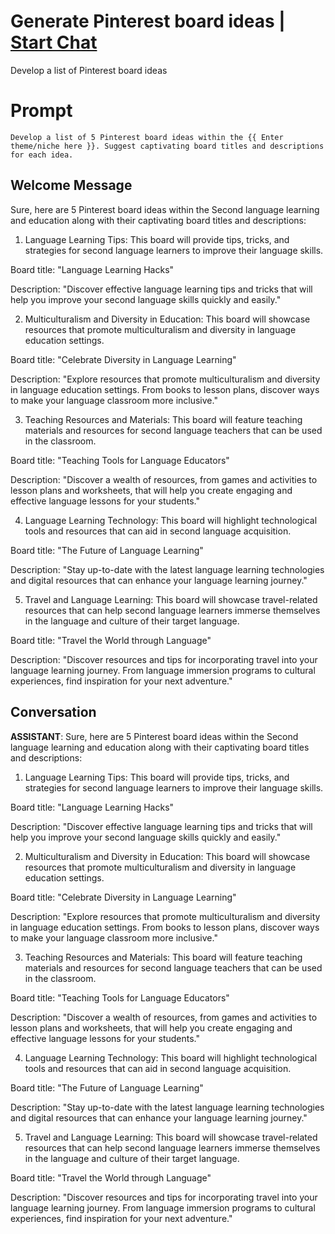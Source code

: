 

#  Generate Pinterest board ideas | [Start Chat](https://gptcall.net/chat.html?data=%7B%22contact%22%3A%7B%22id%22%3A%22OnmbmyHDtmPMnktfMobBH%22%2C%22flow%22%3Atrue%7D%7D)
Develop a list of Pinterest board ideas 

# Prompt

```
Develop a list of 5 Pinterest board ideas within the {{ Enter theme/niche here }}. Suggest captivating board titles and descriptions for each idea.

```

## Welcome Message
Sure, here are 5 Pinterest board ideas within the Second language learning and education along with their captivating board titles and descriptions:



1. Language Learning Tips: This board will provide tips, tricks, and strategies for second language learners to improve their language skills. 



Board title: "Language Learning Hacks"

Description: "Discover effective language learning tips and tricks that will help you improve your second language skills quickly and easily."



2. Multiculturalism and Diversity in Education: This board will showcase resources that promote multiculturalism and diversity in language education settings.



Board title: "Celebrate Diversity in Language Learning"

Description: "Explore resources that promote multiculturalism and diversity in language education settings. From books to lesson plans, discover ways to make your language classroom more inclusive."



3. Teaching Resources and Materials: This board will feature teaching materials and resources for second language teachers that can be used in the classroom.



Board title: "Teaching Tools for Language Educators"

Description: "Discover a wealth of resources, from games and activities to lesson plans and worksheets, that will help you create engaging and effective language lessons for your students."



4. Language Learning Technology: This board will highlight technological tools and resources that can aid in second language acquisition.



Board title: "The Future of Language Learning"

Description: "Stay up-to-date with the latest language learning technologies and digital resources that can enhance your language learning journey."



5. Travel and Language Learning: This board will showcase travel-related resources that can help second language learners immerse themselves in the language and culture of their target language.



Board title: "Travel the World through Language"

Description: "Discover resources and tips for incorporating travel into your language learning journey. From language immersion programs to cultural experiences, find inspiration for your next adventure."

## Conversation

**ASSISTANT**: Sure, here are 5 Pinterest board ideas within the Second language learning and education along with their captivating board titles and descriptions:



1. Language Learning Tips: This board will provide tips, tricks, and strategies for second language learners to improve their language skills. 



Board title: "Language Learning Hacks"

Description: "Discover effective language learning tips and tricks that will help you improve your second language skills quickly and easily."



2. Multiculturalism and Diversity in Education: This board will showcase resources that promote multiculturalism and diversity in language education settings.



Board title: "Celebrate Diversity in Language Learning"

Description: "Explore resources that promote multiculturalism and diversity in language education settings. From books to lesson plans, discover ways to make your language classroom more inclusive."



3. Teaching Resources and Materials: This board will feature teaching materials and resources for second language teachers that can be used in the classroom.



Board title: "Teaching Tools for Language Educators"

Description: "Discover a wealth of resources, from games and activities to lesson plans and worksheets, that will help you create engaging and effective language lessons for your students."



4. Language Learning Technology: This board will highlight technological tools and resources that can aid in second language acquisition.



Board title: "The Future of Language Learning"

Description: "Stay up-to-date with the latest language learning technologies and digital resources that can enhance your language learning journey."



5. Travel and Language Learning: This board will showcase travel-related resources that can help second language learners immerse themselves in the language and culture of their target language.



Board title: "Travel the World through Language"

Description: "Discover resources and tips for incorporating travel into your language learning journey. From language immersion programs to cultural experiences, find inspiration for your next adventure."

